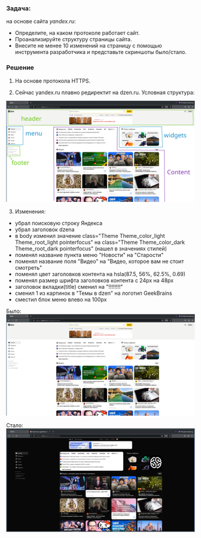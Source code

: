 ### Задача:

на основе сайта _yandex.ru_:
- Определите, на каком протоколе работает сайт.
- Проанализируйте структуру страницы сайта.
- Внесите не менее 10 изменений на страницу с помощью инструмента разработчика и представьте скриншоты было/стало.

### Решение

1. На основе протокола HTTPS.

2. Сейчас yandex.ru плавно редиректит на dzen.ru. Условная структура:

![task2_image](images/2.png)

3. Изменения:
- убрал поисковую строку Яндекса
- убрал заголовок dzena
- в body изменил значение class="Theme Theme_color_light Theme_root_light pointerfocus" на class="Theme Theme_color_dark Theme_root_dark pointerfocus" (нашел в значениях стилей)
- поменял название пункта меню "Новости" на "Старости"
- поменял название поля "Видео" на "Видео, которое вам не стоит смотреть"
- поменял цвет заголовков контента на hsla(87.5, 56%, 62.5%, 0.69)
- поменял размер шрифта заголовков контента с 24px на 48px
- заголовок вкладки(title) сменил на "!!!!!!!!"
- сменил 1 из картинок в "Темы в dzen" на логотип GeekBrains
- сместил блок меню влево на 100px

Было:
![first](images/screen-1701900138.png)

Стало:
![next](images/screen-1701905024.png)